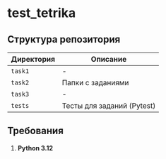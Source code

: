 # test_tetrika


## Структура репозитория

| Директория    | Описание                                                |
|---------------|---------------------------------------------------------|
| `task1`       |    -                                                    |
| `task2`       | Папки с заданиями                                       |
| `task3`       |     -                                                   |
| `tests`       | Тесты для заданий (Pytest)                              |


## Требования

1. **Python 3.12**



